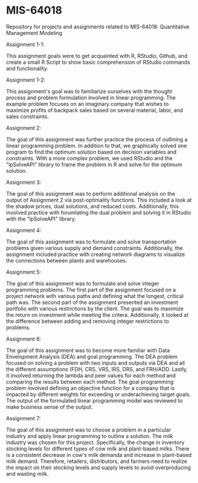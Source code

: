 # MIS-64018
Repository for projects and assignments related to MIS-64018: Quantitative Management Modeling

Assignment 1-1:

This assignment goals were to get acquainted with R, RStudio, Github, and create a small R Script to show basic comprehension of RStudio commands and functionality.

Assignment 1-2:

This assignment's goal was to familiarize ourselves with the thought process and problem formulation involved in linear programming. The example problem focuses on an imaginary company that wishes to maximize profits of backpack sales based on several material, labor, and sales constraints.

Assignment 2:

The goal of this assignment was further practice the process of outlining a linear programming problem. In addition to that, we graphically solved one program to find the optimum solution based on decision variables and constraints. With a more complex problem, we used RStudio and the "lpSolveAPI" library to frame the problem in R and solve for the optimum solution.

Assignment 3:

The goal of this assignment was to perform additional analysis on the output of Assignment 2 via post-optimality functions. This included a look at the shadow prices, dual solutions, and reduced costs. Additionally, this involved practice with forumlating the dual problem and solving it in RStudio with the "lpSolveAPI" library.

Assignment 4:

The goal of this assignment was to formulate and solve transportation problems given various supply and demand constraints. Additionally, the assignment included practice with creating network diagrams to visualize the connections between plants and warehouses.

Assignment 5:

The goal of this assignment was to formulate and solve integer programming problems. The first part of the assignment focused on a project network with various paths and defining what the longest, critical path was. The second part of the assignment presented an investment portfolio with various restrictions by the client. The goal was to maximize the return on investment while meeting the critera. Additionally, it looked at the difference between adding and removing integer restrictions to problems.

Assignment 6:

The goal of this assignment was to become more familiar with Data Envelopment Analysis (DEA) and goal programming. The DEA problem focused on solving a problem with two inputs and outputs via DEA and all the different assumptions (FDH, CRS, VRS, IRS, DRS, and FRH/ADD. Lastly, it involved returning the lambda and peer values for each method and comparing the results between each method. The goal programming problem involved defining an objective function for a company that is impacted by different weights for exceeding or underachieving target goals. The output of the formulated linear programming model was reviewed to make business sense of the output.

Assignment 7:

The goal of this assignment was to choose a problem in a particular industry and apply linear programming to outline a solution. The milk industry was chosen for this project. Specifically, the change in inventory stocking levels for different types of cow milk and plant-based milks. There is a consistent decrease in cow's milk demanda and increase in plant-based milk demand. Therefore, retailers, distributors, and farmers need to realize the impact on their stocking levels and supply levels to avoid overproducing and wasting milk.
